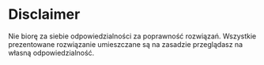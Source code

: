 # Disclaimer
Nie biorę za siebie odpowiedzialności za poprawność rozwiązań. Wszystkie prezentowane
rozwiązanie umieszczane są na zasadzie przeglądasz na własną odpowiedzialność.
